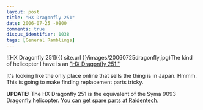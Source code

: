 ```yaml
---
layout: post
title: "HX Dragonfly 251"
date: 2006-07-25 -0800
comments: true
disqus_identifier: 1038
tags: [General Ramblings]
---
```

![HX Dragonfly
251]({{ site.url }}/images/20060725dragonfly.jpg)The
kind of helicopter I have is an ["HX Dragonfly
251."](http://www.kirakuyan.com/ho/hobby/ho064.php)

 It's looking like the only place online that sells the thing is in
Japan. Hmmm. This is going to make finding replacement parts tricky.

**UPDATE:** The HX Dragonfly 251 is the equivalent of the Syma 9093
Dragonfly helicopter. [You can get spare parts at
Raidentech.](http://www.raidentech.com/sy90drrchesp.html)

